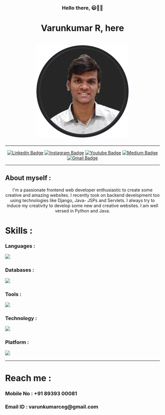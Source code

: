 <div align="center">
  <h3>Hello there, 😃👋👋</h3>
  <h1>Varunkumar R, here<h1>
  <img src="Picture 6.png" width="300" height="300">
</div>
<hr>

<div id="badges" align="center">  
  
  [![Linkedin Badge](https://img.shields.io/badge/-anirudhemmadi-blue?style=flat-square&logo=Linkedin&logoColor=white&link=https://www.linkedin.com/in/anirudhemmadi/)](https://www.linkedin.com/in/anirudhemmadi/)
  [![Instagram Badge](https://img.shields.io/badge/-kanna6501-purple?style=flat-square&logo=instagram&logoColor=white&link=https://instagram.com/kanna6501/)](https://instagram.com/kanna6501)
  [![Youtube Badge](https://img.shields.io/badge/-koolkanna-darkred?style=flat-square&logo=youtube&logoColor=white&link=https://www.youtube.com/c/koolkanna)](https://www.youtube.com/c/koolkanna)
  [![Medium Badge](https://img.shields.io/badge/-@aemmadi-03a57a?style=flat-square&labelColor=000000&logo=Medium&link=https://medium.com/@aemmadi/)](https://medium.com/@aemmadi)
  [![Gmail Badge](https://img.shields.io/badge/-kanna6501@gmail.com-c14438?style=flat-square&logo=Gmail&logoColor=white&link=mailto:kanna6501@gmail.com)](mailto:kanna6501@gmail.com)
  
</div>
<hr>

<div>
  <h2>About myself : </h2>
  <div align="center">I'm a passionate frontend web developer enthusiastic to create some creative and amazing websites. I recently took on backend development too using technologies like Django, Java- JSPs and Servlets. I always try to induce my creativity to develop some new and creative websites. I am well versed in Python and Java.</div>
</div>

<h1>Skills : </h1>
<h3>Languages : </h3><img src="https://skills.thijs.gg/icons?i=py,js,java,html,css&theme=light">
<h3>Databases : </h3><img src="https://skills.thijs.gg/icons?i=mysql,mongodb&theme=light">
<h3>Tools : </h3><img src="https://skills.thijs.gg/icons?i=vscode,eclipse,postman,figma,bootstrap,tailwind,materialui,anaconda&theme=light">
<h3>Technology : </h3><img src="https://skills.thijs.gg/icons?i=react,nodejs,express,sklearn,tensorflow,git&theme=light">
<h3>Platform : </h3><img src="https://skills.thijs.gg/icons?i=linux,github&theme=light"> 

<hr>

<h1>Reach me :</h1>
<h3>Mobile No : +91 89393 00081</h3>
<h3>Email ID  : varunkumarceg@gmail.com</h3>
